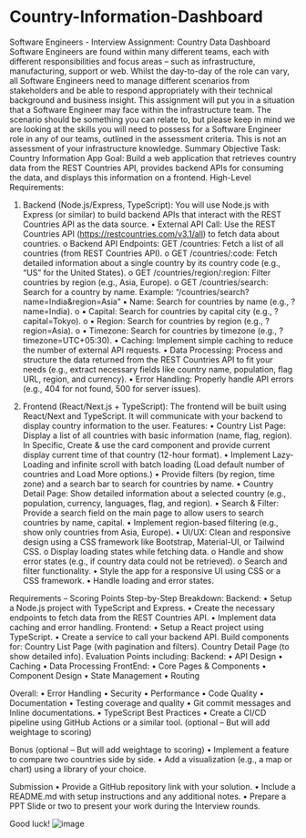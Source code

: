 # Country-Information-Dashboard



 Software Engineers - Interview Assignment: Country Data Dashboard 
Software Engineers are found within many different teams, each with different responsibilities and focus areas – such as infrastructure, manufacturing, support or web. Whilst the day-to-day of the role can vary, all Software Engineers need to manage different scenarios from stakeholders and be able to respond appropriately with their technical background and business insight. 
This assignment will put you in a situation that a Software Engineer may face within the infrastructure team. The scenario should be something you can relate to, but please keep in mind we are looking at the skills you will need to possess for a Software Engineer role in any of our teams, outlined in the assessment criteria. This is not an assessment of your infrastructure knowledge. 
Summary 
Objective 
Task: Country Information App 
Goal: Build a web application that retrieves country data from the REST Countries API, provides backend APIs for consuming the data, and displays this information on a frontend. 
High-Level Requirements: 
1. Backend (Node.js/Express, TypeScript): 
You will use Node.js with Express (or similar) to build backend APIs that interact with the REST Countries API as the data source. 
•	External API Call: Use the REST Countries API (https://restcountries.com/v3.1/all) to fetch data about countries. 
o	Backend API Endpoints: GET /countries: Fetch a list of all countries (from REST Countries API). 
o	GET /countries/:code: Fetch detailed information about a single country by its country code (e.g., “US” for the United States). 
o	GET /countries/region/:region: Filter countries by region (e.g., Asia, Europe). 
o	GET /countries/search: Search for a country by name. Example: “/countries/search?name=India&region=Asia” ▪ Name: Search for countries by name (e.g., ?name=India). 
o	▪ Capital: Search for countries by capital city (e.g., ?capital=Tokyo). 
o	▪ Region: Search for countries by region (e.g., ?region=Asia). 
o	▪ Timezone: Search for countries by timezone (e.g., ?timezone=UTC+05:30). 
•	Caching: Implement simple caching to reduce the number of external API requests. 
•	Data Processing: Process and structure the data returned from the REST Countries API to fit your needs (e.g., extract necessary fields like country name, population, flag URL, region, and currency). 
•	Error Handling: Properly handle API errors (e.g., 404 for not found, 500 for server issues). 

2. Frontend (React/Next.js + TypeScript): 
The frontend will be built using React/Next and TypeScript. It will communicate with your backend to display country information to the user. 
Features: 
•	Country List Page: Display a list of all countries with basic information (name, flag, region). In Specific, Create & use the card component and provide current display current time of that country (12-hour format).
•	Implement Lazy-Loading and infinite scroll with batch loading (Load default number of countries and Load More options.)
•	Provide filters (by region, time zone) and a search bar to search for countries by name.
•	Country Detail Page: Show detailed information about a selected country (e.g., population, currency, languages, flag, and region).
•	Search & Filter: Provide a search field on the main page to allow users to search countries by name, capital.
•	Implement region-based filtering (e.g., show only countries from Asia, Europe).
•	UI/UX: Clean and responsive design using a CSS framework like Bootstrap, Material-UI, or Tailwind CSS.
o	Display loading states while fetching data.
o	Handle and show error states (e.g., if country data could not be retrieved).
o	Search and filter functionality.
•	Style the app for a responsive UI using CSS or a CSS framework.
•	Handle loading and error states.

Requirements – Scoring Points 
Step-by-Step Breakdown: 
Backend: 
•	Setup a Node.js project with TypeScript and Express. 
•	Create the necessary endpoints to fetch data from the REST Countries API. 
•	Implement data caching and error handling. 
Frontend: 
•	Setup a React project using TypeScript. 
•	Create a service to call your backend API. 
	Build components for: Country List Page (with pagination and filters). 
	Country Detail Page (to show detailed info). 
	Evaluation Points including: 
Backend: 
•	API Design 
•	Caching 
•	Data Processing 
FrontEnd: 
•	Core Pages & Components 
•	Component Design 
•	State Management 
•	Routing 


Overall: 
•	Error Handling 
•	Security 
•	Performance 
•	Code Quality 
•	Documentation 
•	Testing coverage and quality 
•	Git commit messages and Inline documentations. 
•	TypeScript Best Practices 
•	Create a CI/CD pipeline using GitHub Actions or a similar tool. (optional – But will add weightage to scoring) 

Bonus (optional – But will add weightage to scoring) 
•	Implement a feature to compare two countries side by side. 
•	Add a visualization (e.g., a map or chart) using a library of your choice. 

Submission 
•	Provide a GitHub repository link with your solution. 
•	Include a README.md with setup instructions and any additional notes. 
•	Prepare a PPT Slide or two to present your work during the Interview rounds. 

Good luck!
![image](https://github.com/user-attachments/assets/71b351c9-4628-4896-ad46-859c704deddd)
